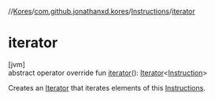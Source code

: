 //[Kores](../../../index.md)/[com.github.jonathanxd.kores](../index.md)/[Instructions](index.md)/[iterator](iterator.md)

# iterator

[jvm]\
abstract operator override fun [iterator](iterator.md)(): [Iterator](https://kotlinlang.org/api/latest/jvm/stdlib/kotlin.collections/-iterator/index.html)<[Instruction](../-instruction/index.md)>

Creates an [Iterator](https://kotlinlang.org/api/latest/jvm/stdlib/kotlin.collections/-iterator/index.html) that iterates elements of this [Instructions](index.md).
